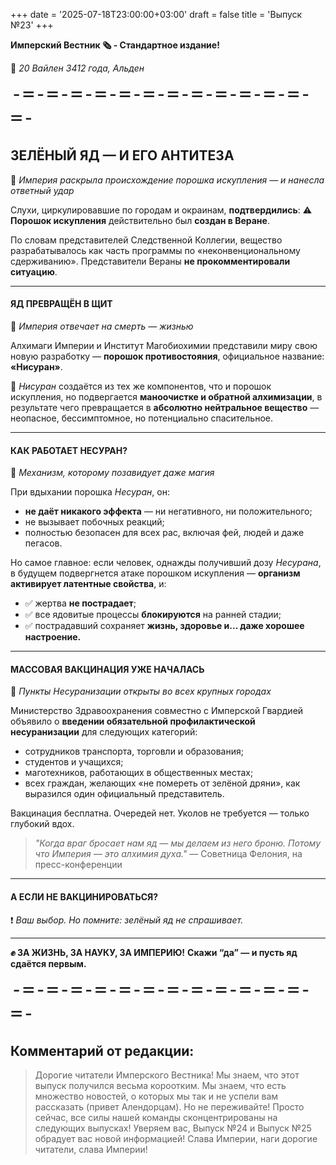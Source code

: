 +++
date = '2025-07-18T23:00:00+03:00'
draft = false
title = 'Выпуск №23'
+++

**Имперский Вестник 🗞 - Стандартное издание!**

📆 *20 Вайлен 3412 года, Альден*

<div style="display: flex; align-items: center; justify-content: center; font-family: monospace; font-size: 2rem;">
  -=-=-=-=-=-=-=-=-=-=-=-=-=-
</div>


## **ЗЕЛЁНЫЙ ЯД — И ЕГО АНТИТЕЗА**
🧪 *Империя раскрыла происхождение порошка искупления — и нанесла ответный удар*

Слухи, циркулировавшие по городам и окраинам, **подтвердились**:
⚠️ **Порошок искупления** действительно был **создан в Веране**.

По словам представителей Следственной Коллегии, вещество разрабатывалось как часть программы по «неконвенциональному сдерживанию». Представители Вераны **не прокомментировали ситуацию**.

---

#### **ЯД ПРЕВРАЩЁН В ЩИТ**
💉 *Империя отвечает на смерть — жизнью*

Алхимаги Империи и Институт Магобиохимии представили миру свою новую разработку — **порошок противостояния**, официальное название: **«Нисуран»**.

🌿 *Нисуран* создаётся из тех же компонентов, что и порошок искупления, но подвергается **маноочистке и обратной алхимизации**, в результате чего превращается в **абсолютно нейтральное вещество** — неопасное, бессимптомное, но потенциально спасительное.

---

#### **КАК РАБОТАЕТ НЕСУРАН?**
🔬 *Механизм, которому позавидует даже магия*

При вдыхании порошка *Несуран*, он:

* **не даёт никакого эффекта** — ни негативного, ни положительного;
* не вызывает побочных реакций;
* полностью безопасен для всех рас, включая фей, людей и даже пегасов.

Но самое главное:
если человек, однажды получивший дозу *Несурана*, в будущем подвергнется атаке порошком искупления — **организм активирует латентные свойства**, и:

* ✅ жертва **не пострадает**;
* ✅ все ядовитые процессы **блокируются** на ранней стадии;
* ✅ пострадавший сохраняет **жизнь, здоровье и... даже хорошее настроение.**

---

#### **МАССОВАЯ ВАКЦИНАЦИЯ УЖЕ НАЧАЛАСЬ**
🏥 *Пункты Несуранизации открыты во всех крупных городах*

Министерство Здравоохранения совместно с Имперской Гвардией объявило о **введении обязательной профилактической несуранизации** для следующих категорий:

* сотрудников транспорта, торговли и образования;
* студентов и учащихся;
* маготехников, работающих в общественных местах;
* всех граждан, желающих «не помереть от зелёной дряни», как выразился один официальный представитель.

Вакцинация бесплатна. Очередей нет. Уколов не требуется — только глубокий вдох.

> *"Когда враг бросает нам яд — мы делаем из него броню. Потому что Империя — это алхимия духа."*
> — Советница Фелония, на пресс-конференции

---

#### **А ЕСЛИ НЕ ВАКЦИНИРОВАТЬСЯ?**
❗️ *Ваш выбор. Но помните: зелёный яд не спрашивает.*

---



**✊ ЗА ЖИЗНЬ, ЗА НАУКУ, ЗА ИМПЕРИЮ!**
**Скажи “да” — и пусть яд сдаётся первым.**

<div style="display: flex; align-items: center; justify-content: center; font-family: monospace; font-size: 2rem;">
  -=-=-=-=-=-=-=-=-=-=-=-=-=-
</div>


## Комментарий от редакции:

> Дорогие читатели Имперского Вестника! Мы знаем, что этот выпуск получился весьма короотким. Мы знаем, что есть множество новостей, о которых мы так и не успели вам рассказать (привет Алендорцам). Но не переживайте! Просто сейчас, все силы нашей команды сконцентрированы на следующих выпусках! Уверяем вас, Выпуск №24 и Выпуск №25 обрадует вас новой информацией! Слава Империи, наги дорогие читатели, слава Империи!
